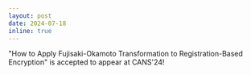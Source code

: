 ```yaml
---
layout: post
date: 2024-07-18
inline: true
---
```


"How to Apply Fujisaki-Okamoto Transformation to Registration-Based Encryption" is accepted to appear at CANS'24! <!--See the full paper [here](https://eprint.iacr.org/20xx/xxx.pdf)-->
